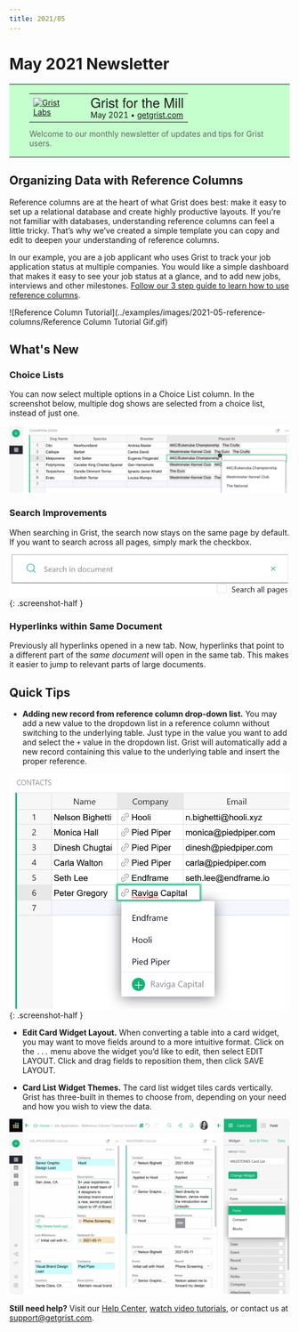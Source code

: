 ```yaml
---
title: 2021/05
---
```


# May 2021 Newsletter

<style>
  /* restore some poorly overridden defaults */
  .newsletter-header .table {
    background-color: initial;
    border: initial;
  }
  .newsletter-header .table > tbody > tr > td {
    padding: initial;
    border: initial;
    vertical-align: initial;
  }
  .newsletter-header img.header-img {
    padding: initial;
    max-width: initial;
    display: initial;
    padding: initial;
    line-height: initial;
    background-color: initial;
    border: initial;
    border-radius: initial;
    margin: initial;
  }

  /* copy newsletter styles, with a prefix for sufficient specificity */
  .newsletter-header .header {
    border: none;
    padding: 0;
    margin: 0;
  }
  .newsletter-header table > tbody > tr > td.header-image {
    width: 80px;
    padding-right: 16px;
  }
  .newsletter-header table > tbody > tr > td.header-text {
    background-color: #c4ffcd;
    padding: 16px 36px;
  }
  .newsletter-header table.header-top {
    border: none;
    padding: 0;
    margin: 0;
    width: 100%;
  }
  .header-title {
    font-family: Helvetica Neue, Helvetica, Arial, sans-serif;
    font-size: 24px;
    line-height: 28px;
  }
  .header-month {
  }
  .header-welcome {
    margin-top: 12px;
    color: #666666;
  }
</style>
<div class="newsletter-header">
<table class="header" cellpadding="0" cellspacing="0" border="0"><tr>
  <td class="header-text">
    <table class="header-top"><tr>
      <td class="header-image">
        <a href="https://www.getgrist.com">
          <img class="header-img" src="/images/newsletters/grist-labs.png" width="80" height="80" alt="Grist Labs" border="0">
        </a>
      </td>
      <td class="header-top-text">
        <div class="header-title">Grist for the Mill</div>
        <div class="header-month">May 2021
          &#8226; <a href="https://www.getgrist.com/">getgrist.com</a></div>
      </td>
    </tr></table>
    <div class="header-welcome">
      Welcome to our monthly newsletter of updates and tips for Grist users.
    </div>
  </td>
</tr></table>
</div>

## Organizing Data with Reference Columns

Reference columns are at the heart of what Grist does best: make it easy to set up a relational
database and create highly productive layouts.  If you’re not familiar with databases,
understanding reference columns can feel a little tricky.  That’s why we’ve created a simple
template you can copy and edit to deepen your understanding of reference columns.

In our example, you are a job applicant who uses Grist to track your job application status at
multiple companies. You would like a simple dashboard that makes it easy to see your job status at
a glance, and to add new jobs, interviews and other milestones. [Follow our 3 step guide to learn
how to use reference columns](../examples/2021-05-reference-columns.md).

![Reference Column Tutorial](../examples/images/2021-05-reference-columns/Reference Column Tutorial Gif.gif)


## What's New

### Choice Lists

You can now select multiple options in a Choice List column. In the screenshot below, multiple dog
shows are selected from a choice list, instead of just one.

![Choice List](../images/newsletters/2021-05/choice-list.png)

### Search Improvements

When searching in Grist, the search now stays on the same page by default. If you want to search
across all pages, simply mark the checkbox.

<span class="screenshot-large">*![Improved Search](../images/newsletters/2021-05/improved-search.png)*</span>
{: .screenshot-half }

### Hyperlinks within Same Document

Previously all hyperlinks opened in a new tab. Now, hyperlinks that point to a different part of
the *same document* will open in the same tab. This makes it easier to jump to relevant parts of
large documents.


## Quick Tips

- **Adding new record from reference column drop-down list.** You may add a new value to the
  dropdown list in a reference column without switching to the underlying table. Just type in the
  value you want to add and select the `+` value in the dropdown list. Grist will automatically
  add a new record containing this value to the underlying table and insert the proper reference.


<span class="screenshot-large">*![Add record to underlying table](../images/newsletters/2021-05/add-record-to-underlying-table.png)*</span>
{: .screenshot-half }

- **Edit Card Widget Layout.** When converting a table into a card widget, you may want to move
  fields around to a more intuitive format. Click on the `...` menu above the widget you’d like to
  edit, then select EDIT LAYOUT. Click and drag fields to reposition them, then click SAVE LAYOUT.

- **Card List Widget Themes.** The card list widget tiles cards vertically. Grist has three-built in themes to choose from, depending on your need and how you wish to view the data.

![Card List Themes](../images/newsletters/2021-05/card-list-themes.gif)

**Still need help?** Visit our [Help Center](../index.md), [watch video
tutorials](https://www.youtube.com/playlist?list=PL3Q9Tu1JOy_4Mq8JlcjZXEMyJY69kda44), or contact
us at <support@getgrist.com>.
